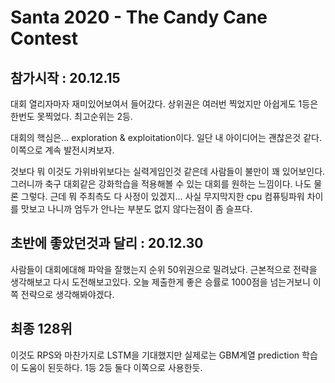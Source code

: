 # Santa 2020 - The Candy Cane Contest


## 참가시작 : 20.12.15
대회 열리자마자 재미있어보여서 들어갔다. 상위권은 여러번 찍었지만 아쉽게도 1등은 한번도 못찍었다. 최고순위는 2등.

대회의 핵심은... exploration & exploitation이다. 일단 내 아이디어는 괜찮은것 같다. 이쪽으로 계속 발전시켜보자.

것보다 뭐 이것도 가위바위보다는 실력게임인것 같은데 사람들이 불만이 꽤 있어보인다. 그러니까 축구 대회같은 강화학습을 적용해볼 수 있는 대회를 원하는 느낌이다. 나도 물론 그렇다. 근데 뭐 주최측도 다 사정이 있겠지... 사실 무지막지한 cpu 컴퓨팅파워 차이를 맛보고 나니까 엄두가 안나는 부분도 없지 않다는점이 좀 슬프다.


## 초반에 좋았던것과 달리 : 20.12.30

사람들이 대회에대해 파악을 잘했는지 순위 50위권으로 밀려났다. 근본적으로 전략을 생각해보고 다시 도전해보고있다. 오늘 제출한게 좋은 승률로 1000점을 넘는거보니 이쪽 전략으로 생각해봐야겠다.


## 최종 128위

이것도 RPS와 마찬가지로 LSTM을 기대했지만 실제로는 GBM계열 prediction 학습이 도움이 된듯하다. 1등 2등 둘다 이쪽으로 사용한듯. 

